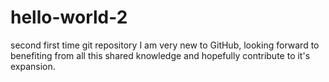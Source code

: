 # hello-world-2
second first time git repository
I am very new to GitHub, looking forward to benefiting from all this shared knowledge and hopefully contribute to it's expansion.
